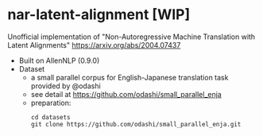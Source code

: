 # nar-latent-alignment [WIP]
Unofficial implementation of "Non-Autoregressive Machine Translation with Latent Alignments" https://arxiv.org/abs/2004.07437

* Built on AllenNLP (0.9.0)
* Dataset
    * a small parallel corpus for English-Japanese translation task provided by @odashi
    * see detail at https://github.com/odashi/small_parallel_enja
    * preparation:
        ```
        cd datasets
        git clone https://github.com/odashi/small_parallel_enja.git
        ```

